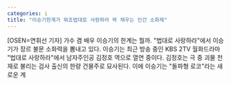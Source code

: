 ```yaml
---
categories: i
title: "이승기한계가 뭐죠법대로 사랑하라 꽉 채우는 인간 소화제"
---
```

[OSEN=연휘선 기자] 가수 겸 배우 이승기의 한계는 뭘까. "법대로 사랑하라"에서 이승기가 장르 불문 소화력을 뽐내고 있다. 이승기는 최근 방송 중인 KBS 2TV 월화드라마 "법대로 사랑하라"에서 남자주인공 김정호 역으로 열연 중이다. 김정호는 극 중 괴물 천재로 불리는 검사 출신의 한량 건물주로 묘사된다. 이에 이승기는 "돌파형 로코"라는 새로운 계